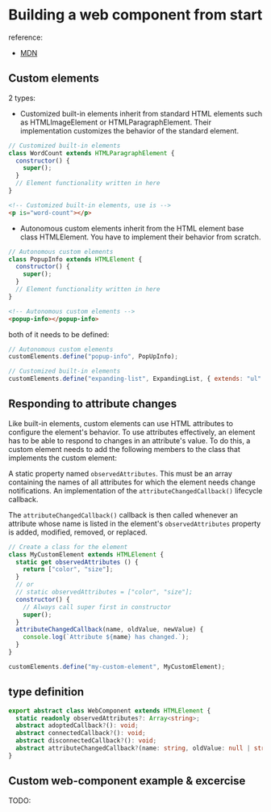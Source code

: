 # Building a web component from start

reference:

- [MDN](https://developer.mozilla.org/en-US/docs/Web/API/Web_components)

## Custom elements

2 types:

- Customized built-in elements inherit from standard HTML elements such as HTMLImageElement or HTMLParagraphElement. Their implementation customizes the behavior of the standard element.

```js
// Customized built-in elements
class WordCount extends HTMLParagraphElement {
  constructor() {
    super();
  }
  // Element functionality written in here
}
```

```html
<!-- Customized built-in elements, use is -->
<p is="word-count"></p>
```

- Autonomous custom elements inherit from the HTML element base class HTMLElement. You have to implement their behavior from scratch.

```js
// Autonomous custom elements
class PopupInfo extends HTMLElement {
  constructor() {
    super();
  }
  // Element functionality written in here
}
```

```html
<!-- Autonomous custom elements -->
<popup-info></popup-info>
```

both of it needs to be defined:

```js
// Autonomous custom elements
customElements.define("popup-info", PopUpInfo);

// Customized built-in elements
customElements.define("expanding-list", ExpandingList, { extends: "ul" });
```

## Responding to attribute changes

Like built-in elements, custom elements can use HTML attributes to configure the element's behavior. To use attributes effectively, an element has to be able to respond to changes in an attribute's value. To do this, a custom element needs to add the following members to the class that implements the custom element:

A static property named `observedAttributes`. This must be an array containing the names of all attributes for which the element needs change notifications.
An implementation of the `attributeChangedCallback()` lifecycle callback.

The `attributeChangedCallback()` callback is then called whenever an attribute whose name is listed in the element's `observedAttributes` property is added, modified, removed, or replaced.

```js
// Create a class for the element
class MyCustomElement extends HTMLElement {
  static get observedAttributes () {
    return ["color", "size"];
  }
  // or 
  // static observedAttributes = ["color", "size"];
  constructor() {
    // Always call super first in constructor
    super();
  }
  attributeChangedCallback(name, oldValue, newValue) {
    console.log(`Attribute ${name} has changed.`);
  }
}

customElements.define("my-custom-element", MyCustomElement);
```

## type definition

```ts
export abstract class WebComponent extends HTMLElement {
  static readonly observedAttributes?: Array<string>;
  abstract adoptedCallback?(): void;
  abstract connectedCallback?(): void;
  abstract disconnectedCallback?(): void;
  abstract attributeChangedCallback?(name: string, oldValue: null | string, newValue: null | string): void;
}
```

## Custom web-component example & excercise

TODO:
